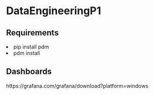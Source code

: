 <div>
    <h1>DataEngineeringP1</h1>
</div>
<div>
    <h2>Requirements</h2>
    <lu>
        <li>pip install pdm</li>
        <li>pdm install</li>
    </lu>
    <h2>Dashboards</h2>
    <p>https://grafana.com/grafana/download?platform=windows</p>
</div>

